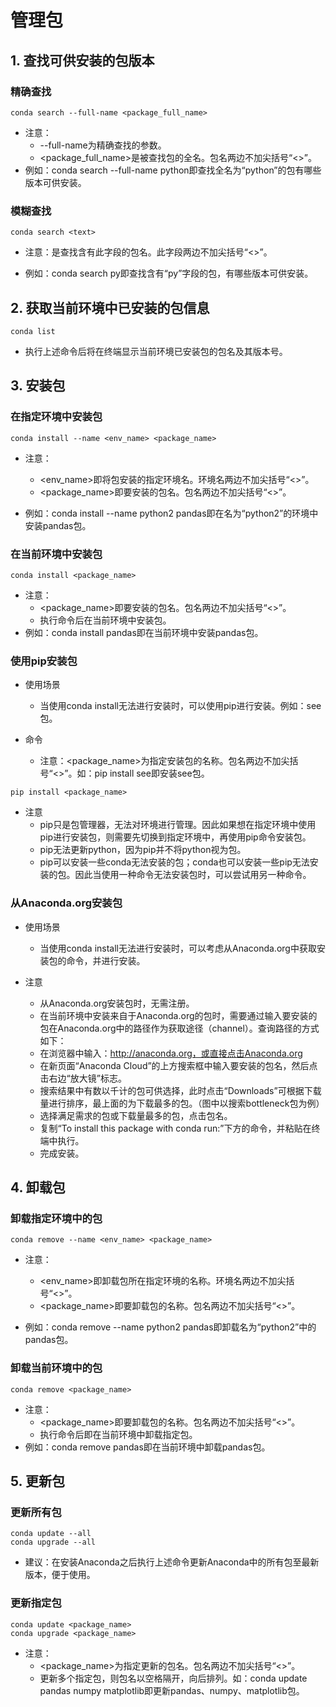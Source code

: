 # 管理包


## 1. 查找可供安装的包版本
### 精确查找
```
conda search --full-name <package_full_name>
```
* 注意：
  * --full-name为精确查找的参数。
  * <package_full_name>是被查找包的全名。包名两边不加尖括号“<>”。
* 例如：conda search --full-name python即查找全名为“python”的包有哪些版本可供安装。

### 模糊查找
```
conda search <text>
```
* 注意：<text>是查找含有此字段的包名。此字段两边不加尖括号“<>”。

* 例如：conda search py即查找含有“py”字段的包，有哪些版本可供安装。

## 2. 获取当前环境中已安装的包信息
```
conda list
```
* 执行上述命令后将在终端显示当前环境已安装包的包名及其版本号。

## 3. 安装包
### 在指定环境中安装包
```
conda install --name <env_name> <package_name>
```
* 注意：
  * <env_name>即将包安装的指定环境名。环境名两边不加尖括号“<>”。
  * <package_name>即要安装的包名。包名两边不加尖括号“<>”。

* 例如：conda install --name python2 pandas即在名为“python2”的环境中安装pandas包。

### 在当前环境中安装包
```
conda install <package_name>
```
* 注意：
  * <package_name>即要安装的包名。包名两边不加尖括号“<>”。
  * 执行命令后在当前环境中安装包。
* 例如：conda install pandas即在当前环境中安装pandas包。

### 使用pip安装包
* 使用场景
  * 当使用conda install无法进行安装时，可以使用pip进行安装。例如：see包。

* 命令
  * 注意：<package_name>为指定安装包的名称。包名两边不加尖括号“<>”。如：pip install see即安装see包。
```
pip install <package_name>
```

* 注意
  * pip只是包管理器，无法对环境进行管理。因此如果想在指定环境中使用pip进行安装包，则需要先切换到指定环境中，再使用pip命令安装包。
  * pip无法更新python，因为pip并不将python视为包。
  * pip可以安装一些conda无法安装的包；conda也可以安装一些pip无法安装的包。因此当使用一种命令无法安装包时，可以尝试用另一种命令。

### 从Anaconda.org安装包
* 使用场景
  * 当使用conda install无法进行安装时，可以考虑从Anaconda.org中获取安装包的命令，并进行安装。

* 注意
  * 从Anaconda.org安装包时，无需注册。
  * 在当前环境中安装来自于Anaconda.org的包时，需要通过输入要安装的包在Anaconda.org中的路径作为获取途径（channel）。查询路径的方式如下：
  * 在浏览器中输入：http://anaconda.org，或直接点击Anaconda.org
  * 在新页面“Anaconda Cloud”的上方搜索框中输入要安装的包名，然后点击右边“放大镜”标志。
  * 搜索结果中有数以千计的包可供选择，此时点击“Downloads”可根据下载量进行排序，最上面的为下载最多的包。（图中以搜索bottleneck包为例）
  * 选择满足需求的包或下载量最多的包，点击包名。
  * 复制“To install this package with conda run:”下方的命令，并粘贴在终端中执行。
  * 完成安装。

## 4. 卸载包
### 卸载指定环境中的包
```
conda remove --name <env_name> <package_name>
```
* 注意：
  * <env_name>即卸载包所在指定环境的名称。环境名两边不加尖括号“<>”。
  * <package_name>即要卸载包的名称。包名两边不加尖括号“<>”。

* 例如：conda remove --name python2 pandas即卸载名为“python2”中的pandas包。

### 卸载当前环境中的包
```
conda remove <package_name>
```
* 注意：
  * <package_name>即要卸载包的名称。包名两边不加尖括号“<>”。
  * 执行命令后即在当前环境中卸载指定包。
* 例如：conda remove pandas即在当前环境中卸载pandas包。

## 5. 更新包
### 更新所有包
```
conda update --all
conda upgrade --all
```
* 建议：在安装Anaconda之后执行上述命令更新Anaconda中的所有包至最新版本，便于使用。
### 更新指定包
```
conda update <package_name>
conda upgrade <package_name>
```
* 注意：
  * <package_name>为指定更新的包名。包名两边不加尖括号“<>”。
  * 更新多个指定包，则包名以空格隔开，向后排列。如：conda update pandas numpy matplotlib即更新pandas、numpy、matplotlib包。
